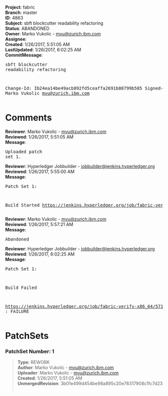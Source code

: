 <strong>Project</strong>: fabric<br><strong>Branch</strong>: master<br><strong>ID</strong>: 4863<br><strong>Subject</strong>: sbft blockcutter readability refactoring<br><strong>Status</strong>: ABANDONED<br><strong>Owner</strong>: Marko Vukolic - mvu@zurich.ibm.com<br><strong>Assignee</strong>:<br><strong>Created</strong>: 1/26/2017, 5:51:05 AM<br><strong>LastUpdated</strong>: 1/26/2017, 6:02:25 AM<br><strong>CommitMessage</strong>:<br><pre>sbft blockcutter readability refactoring

Change-Id: Ib24ea14be49acb892fd5ceaffa2691b88799b585
Signed-off-by: Marko Vukolic <mvu@zurich.ibm.com>
</pre><h1>Comments</h1><strong>Reviewer</strong>: Marko Vukolic - mvu@zurich.ibm.com<br><strong>Reviewed</strong>: 1/26/2017, 5:51:05 AM<br><strong>Message</strong>: <pre>Uploaded patch set 1.</pre><strong>Reviewer</strong>: Hyperledger Jobbuilder - jobbuilder@jenkins.hyperledger.org<br><strong>Reviewed</strong>: 1/26/2017, 5:55:00 AM<br><strong>Message</strong>: <pre>Patch Set 1:

Build Started https://jenkins.hyperledger.org/job/fabric-verify-x86_64/5718/</pre><strong>Reviewer</strong>: Marko Vukolic - mvu@zurich.ibm.com<br><strong>Reviewed</strong>: 1/26/2017, 5:57:21 AM<br><strong>Message</strong>: <pre>Abandoned</pre><strong>Reviewer</strong>: Hyperledger Jobbuilder - jobbuilder@jenkins.hyperledger.org<br><strong>Reviewed</strong>: 1/26/2017, 6:02:25 AM<br><strong>Message</strong>: <pre>Patch Set 1:

Build Failed 

https://jenkins.hyperledger.org/job/fabric-verify-x86_64/5718/ : FAILURE</pre><h1>PatchSets</h1><h3>PatchSet Number: 1</h3><blockquote><strong>Type</strong>: REWORK<br><strong>Author</strong>: Marko Vukolic - mvu@zurich.ibm.com<br><strong>Uploader</strong>: Marko Vukolic - mvu@zurich.ibm.com<br><strong>Created</strong>: 1/26/2017, 5:51:05 AM<br><strong>UnmergedRevision</strong>: 3b01e499d454be98a895c20e78317908c1fc7d23<br><br></blockquote>